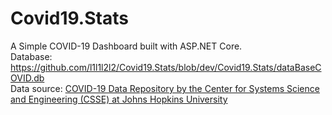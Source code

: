 # Covid19.Stats
A Simple COVID-19 Dashboard built with ASP.NET Core.  
Database: https://github.com/l1l1l2l2/Covid19.Stats/blob/dev/Covid19.Stats/dataBaseCOVID.db  
Data source: [COVID-19 Data Repository by the Center for Systems Science and Engineering (CSSE) at Johns Hopkins University](https://github.com/CSSEGISandData/COVID-19)
